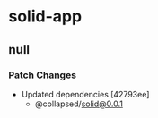 # solid-app

## null

### Patch Changes

- Updated dependencies [42793ee]
  - @collapsed/solid@0.0.1
